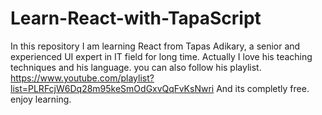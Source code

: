 # Learn-React-with-TapaScript
In this repository I am learning React from Tapas Adikary, a senior and experienced UI expert in IT field for long time. Actually I love his teaching techniques and his language. you can also follow his playlist. 
https://www.youtube.com/playlist?list=PLRFcjW6Dq28m95keSmOdGxvQqFvKsNwri
And its completly free. enjoy learning.